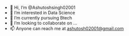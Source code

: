 - 👋 Hi, I’m @Ashutoshsingh02001
- 👀 I’m interested in Data Science
- 🌱 I’m currently pursuing Btech
- 💞️ I’m looking to collaborate on ...
- 📫 Anyone can reach me at ashutosh02001@gmail.com

<!---
Ashutoshsingh02001/Ashutoshsingh02001 is a ✨ special ✨ repository because its `README.md` (this file) appears on your GitHub profile.
You can click the Preview link to take a look at your changes.
--->
